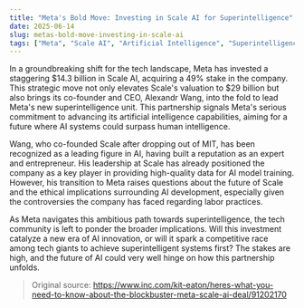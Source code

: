 ```yaml
---
title: "Meta's Bold Move: Investing in Scale AI for Superintelligence"
date: 2025-06-14
slug: metas-bold-move-investing-in-scale-ai
tags: ["Meta", "Scale AI", "Artificial Intelligence", "Superintelligence"]
---
```


In a groundbreaking shift for the tech landscape, Meta has invested a staggering $14.3 billion in Scale AI, acquiring a 49% stake in the company. This strategic move not only elevates Scale's valuation to $29 billion but also brings its co-founder and CEO, Alexandr Wang, into the fold to lead Meta's new superintelligence unit. This partnership signals Meta's serious commitment to advancing its artificial intelligence capabilities, aiming for a future where AI systems could surpass human intelligence.

Wang, who co-founded Scale after dropping out of MIT, has been recognized as a leading figure in AI, having built a reputation as an expert and entrepreneur. His leadership at Scale has already positioned the company as a key player in providing high-quality data for AI model training. However, his transition to Meta raises questions about the future of Scale and the ethical implications surrounding AI development, especially given the controversies the company has faced regarding labor practices.

As Meta navigates this ambitious path towards superintelligence, the tech community is left to ponder the broader implications. Will this investment catalyze a new era of AI innovation, or will it spark a competitive race among tech giants to achieve superintelligent systems first? The stakes are high, and the future of AI could very well hinge on how this partnership unfolds.

> Original source: https://www.inc.com/kit-eaton/heres-what-you-need-to-know-about-the-blockbuster-meta-scale-ai-deal/91202170